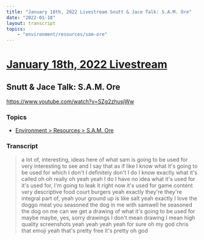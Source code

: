 ```yaml
---
title: "January 18th, 2022 Livestream Snutt & Jace Talk: S.A.M. Ore"
date: "2022-01-18"
layout: transcript
topics:
    - "environment/resources/sam-ore"
---
```

# [January 18th, 2022 Livestream](../2022-01-18.md)
## Snutt & Jace Talk: S.A.M. Ore
https://www.youtube.com/watch?v=SZg2zhusjWw

### Topics
* [Environment > Resources > S.A.M. Ore](../topics/environment/resources/sam-ore.md)

### Transcript

> a lot of, interesting, ideas here of what sam is going to be used for very interesting to see and I say that as if like I know what it's going to be used for which I don't I definitely don't I do I know exactly what it's called oh oh really oh yeah yeah I do I have no idea what it's used for it's used for, I'm going to leak it right now it's used for game content very descriptive food court burgers yeah exactly they're they're integral part of, yeah your ground up is like salt yeah exactly I love the doggo meat you seasoned the dog in me with samwell he seasoned the dog on me can we get a drawing of what it's going to be used for maybe maybe, yes, sorry drawings I don't mean drawing I mean high quality screenshots yeah yeah yeah yeah for sure oh my god chris that emoji yeah that's pretty free it's pretty oh god
